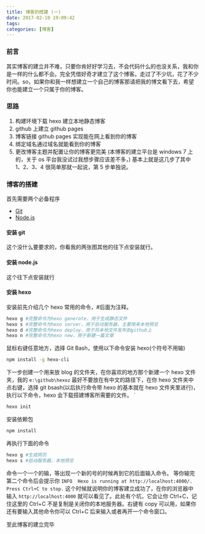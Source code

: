 ```yaml
---
title: 博客的搭建 (一)
date: 2017-02-10 19:09:42
tags: 
categories: [博客]
---
```


### 前言

其实博客的建立并不难，只要你肯好好学习去，不会代码什么的也没关系，我和你是一样的什么都不会。完全凭借好奇才建立了这个博客。走过了不少坑，花了不少时间。so，如果你和我一样想建立一个自己的博客那请把我的博文看下去，希望你也能建立一个只属于你的博客。
<!--more-->

### 思路

1. 构建环境下载 hexo 建立本地静态博客
2. github 上建立 github pages
3. 博客链接 github pages 实现能在网上看到你的博客
4. 绑定域名通过域名就能看到你的博客
5. 更改博客主题并配置让你的博客更完美
(本博客的建立平台是 windows 7 上的，关于 os 平台我没试过我想步骤应该差不多，)
基本上就是这几步了其中 1、2、3、4 很简单那就一起说，第 5 步单独说。

### 博客的搭建

首先需要两个必备程序

- [Git](https://git-scm.com)
- [Node.js](ps://nodejs.org/en/)

#### 安装 git

这个没什么要要求的，你看我的两张图其他的往下点安装就行。

#### 安装 node.js

这个往下点安装就行

#### 安装 hexo

安装前先介绍几个 hexo 常用的命令，#后面为注释。

```bash
hexo g #完整命令为hexo generate，用于生成静态文件
hexo s #完整命令为hexo server，用于启动服务器，主要用来本地预览
hexo d #完整命令为hexo deploy，用于将本地文件发布到github上
hexo n #完整命令为hexo new，用于新建一篇文章
````

鼠标右键任意地方，选择 Git Bash，使用以下命令安装 hexo(个符号不用输)

```bash
npm install -g hexo-cli
```

下一步创建一个用来放 blog 的文件夹，在你喜欢的地方那个新建一个 hexo 文件夹，我的 `e:\github\hexoz` 最好不要放在有中文的路径下，在你 hexo 文件夹中点右键，选择 git bsash(以后执行命令带 hexo 的基本就在 hexo 文件夹里进行)，执行以下命令，hexo 会下载搭建博客所需要的文件。
`

```bash
hexo init
```

安装依赖包

```bash
npm install
```

再执行下面的命令

```bash
hexo g #生成网页
hexo s #启动服务器，本地预览
```

命令一个一个的输，等出现一个新的号的时候再到它的后面输入命令。
等你输完第二个命令后会提示你 `INFO  Hexo is running at http://localhost:4000/. Press Ctrl+C to stop.` 这个时候就说明你的博客建立成功了，在你的浏览器中输入 `http://localhost:4000` 就可以看见了。此处有个坑，它会让你 Ctrl+C，记住这里的 Ctrl+C 不是复制是关闭你的本地服务器。右键有 copy 可以用，如果你还有要输入其他命令你可以 Ctrl+C 后来输入或者再开一个命令窗口。

至此博客的建立完毕
